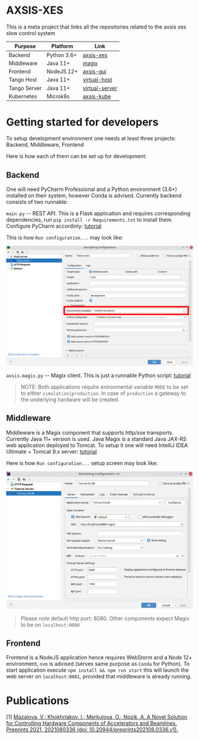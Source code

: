 # AXSIS-XES

This is a meta project that links all the repositories related to the axsis xes slow control system

| Purpose | Platform | Link |
|---------|----|------|
| Backend | Python 3.6+ | [axsis-xes](https://github.com/waltz-controls/axsis-xes)     |
| Middleware | Java 11+ | [magix](https://github.com/waltz-controls/magix-war-plugin) |
| Frontend | NodeJS 12+ | [axsis-gui](https://github.com/waltz-controls/axsis-xes-gui) |
| Tango Host   | Java 11+ | [virtual-host](https://github.com/waltz-controls/axsis-virtual-tango-host) |
| Tango Server | Java 11+ | [virtual-server](https://github.com/waltz-controls/axsis-tango-server) |
| Kubernetes | Microk8s | [axsis-kube](https://github.com/waltz-controls/axsis-kube) |

# Getting started for developers

To setup development environment one needs at least three projects: Backend, Middleware, Frontend

Here is how each of them can be set up for development:

## Backend

One will need PyCharm Professional and a Python environment (3.6+) installed on their system, however Conda is advised. Currently backend consists of two runnable:

`main.py` -- REST API. This is a Flask application and requires corresponding dependencies, run `pip install -r Requirements.txt` to install them. Configure PyCharm accordinly: [tutorial](https://www.jetbrains.com/help/pycharm/creating-flask-project.html)

This is how `Run configuration...` may look like:

![](assets/images/Screenshot_20220106_144331.png)

`axsis.magix.py` -- Magix client. This is just a runnable Python script: [tutorial](https://www.jetbrains.com/help/pycharm/creating-and-running-your-first-python-project.html#run)

> NOTE: Both applications require enironmental variable `MODE` to be set to either `simulation|production`. In case of `production` a gateway to the underlying hardware will be created.

## Middleware 

Middleware is a Magix component that supports http/sse transports. Currently Java 11+ version is used. Java Magix is a standard Java JAX-RS web application deployed to Tomcat. To setup it one will need IntelliJ IDEA Ultimate + Tomcat 9.x server: [tutorial](https://www.jetbrains.com/help/idea/run-debug-configuration-tomcat-server.html) 

Here is how `Run configuration...` setup screen may look like:

![](assets/images/Screenshot_20220106_150940.png)

> Please note default http port: 8080. Other components expect Magix to be on `localhost:8080`

## Frontend

Frontend is a NodeJS application hence requires WebStorm and a Node 12+ environment, `nvm` is advised (serves same purpose as `Conda` for Python). To start application execute `npm install && npm run start` this will launch the web server on `localhost:8081`, provided that middleware is already running.

# Publications 

[1] [Mazalova, V.; Khokhriakov, I.; Merkulova, O.; Nozik, A. A Novel Solution for Controlling Hardware Components of Accelerators and Beamlines. Preprints 2021, 2021080336 (doi: 10.20944/preprints202108.0336.v1).](https://www.preprints.org/manuscript/202108.0336/v1)
